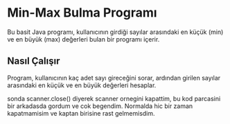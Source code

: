 # Min-Max Bulma Programı

Bu basit Java programı, kullanıcının girdiği sayılar arasındaki en küçük (min) ve en büyük (max) değerleri bulan bir programı içerir.

## Nasıl Çalışır

Program, kullanıcının kaç adet sayı gireceğini sorar, ardından girilen sayılar arasındaki en küçük ve en büyük değerleri hesaplar.

sonda scanner.close() diyerek scanner ornegini kapattim, bu kod parcasini bir arkadasda gordum ve cok begendim. Normalda hic bir zaman kapatmamisim ve kaptan birisine rast gelmemisdim.
